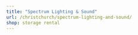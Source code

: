 ```yaml
---
title: "Spectrum Lighting & Sound"
url: /christchurch/spectrum-lighting-and-sound/
shop: storage rental
---
```

